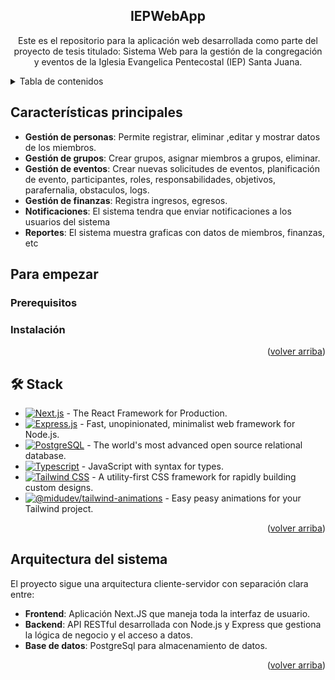 <a name="readme-top"></a>

<div align="center">

## IEPWebApp

Este es el repositorio para la aplicación web desarrollada como parte del proyecto de tesis titulado: Sistema Web para la gestión de la congregación y eventos de la Iglesia Evangelica Pentecostal (IEP) Santa Juana.

</div>

<details>
<summary>Tabla de contenidos</summary>

- [Características principales](#características-principales)
- [Para empezar](#para-empezar)
  - [Prerequisitos](#prerequisitos)
  - [Instalación](#instalación)
- [🛠️ Stack](#️-stack)
- [Arquitectura](#arquitectura-del-sistema)

</details>

## Características principales

- **Gestión de personas**: Permite registrar, eliminar ,editar y mostrar datos de los miembros.
- **Gestión de grupos**: Crear grupos, asignar miembros a grupos, eliminar.
- **Gestión de eventos**: Crear nuevas solicitudes de eventos, planificación de evento, participantes, roles, responsabilidades, objetivos, parafernalia, obstaculos, logs.
- **Gestión de finanzas**: Registra ingresos, egresos.
- **Notificaciones**: El sistema tendra que enviar notificaciones a los usuarios del sistema
- **Reportes**: El sistema muestra graficas con datos de miembros, finanzas, etc

## Para empezar

### Prerequisitos

### Instalación

<p align="right">(<a href="#readme-top">volver arriba</a>)</p>

## 🛠️ Stack

- [![Next.js][nextjs-badge]][nextjs-url] - The React Framework for Production.
- [![Express.js][express-badge]][express-url] - Fast, unopinionated, minimalist web framework for Node.js.
- [![PostgreSQL][postgresql-badge]][postgresql-url] - The world's most advanced open source relational database.
- [![Typescript][typescript-badge]][typescript-url] - JavaScript with syntax for types.
- [![Tailwind CSS][tailwind-badge]][tailwind-url] - A utility-first CSS framework for rapidly building custom designs.
- [![@midudev/tailwind-animations][animations-badge]][animations-url] - Easy peasy animations for your Tailwind project.

<p align="right">(<a href="#readme-top">volver arriba</a>)</p>

## Arquitectura del sistema

El proyecto sigue una arquitectura cliente-servidor con separación clara entre:

- **Frontend**: Aplicación Next.JS que maneja toda la interfaz de usuario.
- **Backend**: API RESTful desarrollada con Node.js y Express que gestiona la lógica de negocio y el acceso a datos.
- **Base de datos**: PostgreSql para almacenamiento de datos.

<p align="right">(<a href="#readme-top">volver arriba</a>)</p>

[nextjs-badge]: https://img.shields.io/badge/Next.js-000000?style=for-the-badge&logo=nextdotjs&logoColor=white
[nextjs-url]: https://nextjs.org/
[express-badge]: https://img.shields.io/badge/Express.js-404D59?style=for-the-badge&logo=express&logoColor=white
[express-url]: https://expressjs.com/
[typescript-badge]: https://img.shields.io/badge/TypeScript-3178C6?style=for-the-badge&logo=typescript&logoColor=white
[typescript-url]: https://www.typescriptlang.org/
[tailwind-badge]: https://img.shields.io/badge/Tailwind%20CSS-38B2AC?style=for-the-badge&logo=tailwind-css&logoColor=white
[tailwind-url]: https://tailwindcss.com/
[animations-badge]: https://img.shields.io/badge/@midudev%2Ftailwind--animations-FF00AA?style=for-the-badge
[animations-url]: https://www.npmjs.com/package/@midudev/tailwind-animations
[postgresql-badge]: https://img.shields.io/badge/PostgreSQL-4169E1?style=for-the-badge&logo=postgresql&logoColor=white
[postgresql-url]: https://www.postgresql.org/
